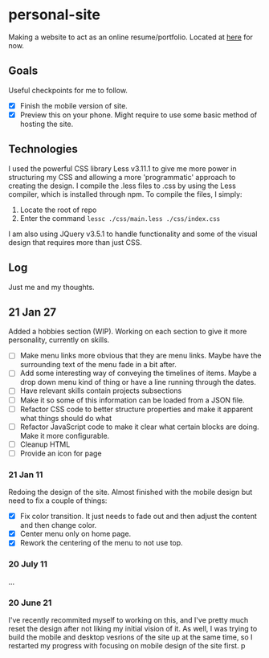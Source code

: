 # personal-site

Making a website to act as an online resume/portfolio. Located at [here](https://eugene-mindset.github.io/personal-site) for now.

## Goals

Useful checkpoints for me to follow.

- [X] Finish the mobile version of site.
- [X] Preview this on your phone. Might require to use some basic method of
hosting the site.

## Technologies

I used the powerful CSS library Less v3.11.1 to give me more power in structuring my CSS and
allowing a more 'programmatic' approach to creating the design. I compile the .less files to .css
by using the Less compiler, which is installed through npm. To compile the files, I simply:

1. Locate the root of repo
1. Enter the command ```lessc ./css/main.less ./css/index.css```

I am also using JQuery v3.5.1 to handle functionality and some of the visual design that
requires more than just CSS.

## Log

Just me and my thoughts.

## 21 Jan 27

Added a hobbies section (WIP). Working on each section to give it more personality, currently on skills.

- [ ] Make menu links more obvious that they are menu links. Maybe have the surrounding text of the menu fade in a bit after.
- [ ] Add some interesting way of conveying the timelines of items. Maybe a drop down menu kind of thing or have a line running through the dates.
- [ ] Have relevant skills contain projects subsections
- [ ] Make it so some of this information can be loaded from a JSON file.
- [ ] Refactor CSS code to better structure properties and make it apparent what things should do what
- [ ] Refactor JavaScript code to make it clear what certain blocks are doing. Make it more configurable.
- [ ] Cleanup HTML
- [ ] Provide an icon for page

### 21 Jan 11

Redoing the design of the site. Almost finished with the mobile design but need to fix a couple of things:

- [X] Fix color transition. It just needs to fade out and then adjust the content and then change color.
- [X] Center menu only on home page.
- [X] Rework the centering of the menu to not use top.

### 20 July 11

...

### 20 June 21

I've recently recommited myself to working on this, and I've pretty much reset the design after not
liking my initial vision of it. As well, I was trying to build the mobile and desktop vesrions of
the site up at the same time, so I restarted my progress with focusing on mobile design of the site
first.
p
